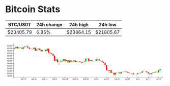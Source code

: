 # Bitcoin Stats

BTC/USDT|24h change|24h high|24h low|
|---|---|---|---|
|$23405.79|6.85%|$23864.15|$21805.67|

<img src="./chart.svg">
